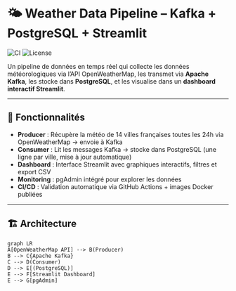 # 🌤️ Weather Data Pipeline – Kafka + PostgreSQL + Streamlit

![CI](https://github.com/achrafnejjari/weather-data-pipeline/actions/workflows/ci.yml/badge.svg)
![License](https://img.shields.io/badge/license-MIT-blue.svg)

Un pipeline de données en temps réel qui collecte les données météorologiques via l’API OpenWeatherMap, les transmet via **Apache Kafka**, les stocke dans **PostgreSQL**, et les visualise dans un **dashboard interactif Streamlit**.

---

## 🚀 Fonctionnalités

- **Producer** : Récupère la météo de 14 villes françaises toutes les 24h via OpenWeatherMap → envoie à Kafka
- **Consumer** : Lit les messages Kafka → stocke dans PostgreSQL (une ligne par ville, mise à jour automatique)
- **Dashboard** : Interface Streamlit avec graphiques interactifs, filtres et export CSV
- **Monitoring** : pgAdmin intégré pour explorer les données
- **CI/CD** : Validation automatique via GitHub Actions + images Docker publiées

---

## 🏗️ Architecture

```mermaid
graph LR
A[OpenWeatherMap API] --> B(Producer)
B --> C{Apache Kafka}
C --> D(Consumer)
D --> E[(PostgreSQL)]
E --> F[Streamlit Dashboard]
E --> G[pgAdmin]
